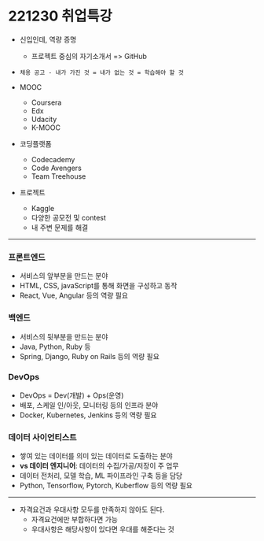 # 221230 취업특강


- 신입인데, 역량 증명
    - 프로젝트 중심의 자기소개서 => GitHub

- `채용 공고 - 내가 가진 것 = 내가 없는 것 = 학습해야 할 것`

- MOOC
    - Coursera
    - Edx
    - Udacity
    - K-MOOC

- 코딩플랫폼
    - Codecademy
    - Code Avengers
    - Team Treehouse

- 프로젝트
    - Kaggle
    - 다양한 공모전 및 contest
    - 내 주변 문제를 해결

---

### 프론트엔드

- 서비스의 앞부분을 만드는 분야
- HTML, CSS, javaScript를 통해 화면을 구성하고 동작
- React, Vue, Angular 등의 역량 필요

### 백엔드

- 서비스의 뒷부분을 만드는 분야
- Java, Python, Ruby 등
- Spring, Django, Ruby on Rails 등의 역량 필요

### DevOps

- DevOps = Dev(개발) + Ops(운영)
- 배포, 스케일 인/아웃, 모니터링 등의 인프라 분야
- Docker, Kubernetes, Jenkins 등의 역량 필요

### 데이터 사이언티스트

- 쌓여 있는 데이터를 의미 있는 데이터로 도출하는 분야
- **vs 데이터 엔지니어**: 데이터의 수집/가공/저장이 주 업무
- 데이터 전처리, 모델 학습, ML 파이프라인 구축 등을 담당
- Python, Tensorflow, Pytorch, Kuberflow 등의 역량 필요

---

- 자격요건과 우대사항 모두를 만족하지 않아도 된다.
    - 자격요건에만 부합하다면 가능
    - 우대사항은 해당사항이 있다면 우대를 해준다는 것